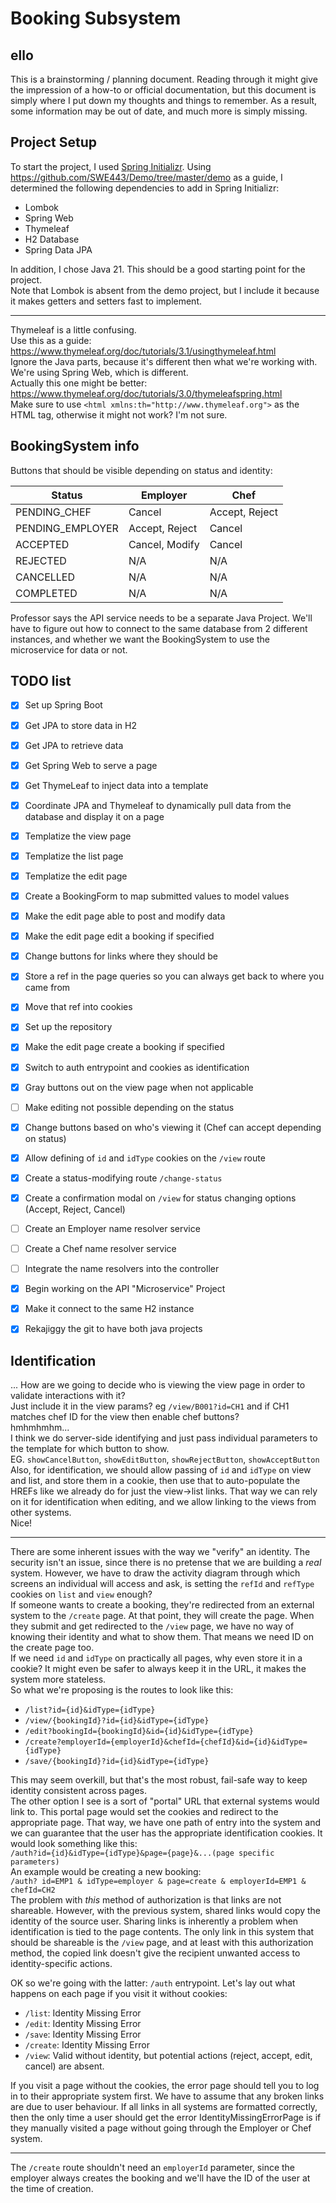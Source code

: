 # Booking Subsystem

## ello
This is a brainstorming / planning document. Reading through it might give the impression of a how-to or official documentation, but this document is
simply where I put down my thoughts and things to remember. As a result, some information may be out of date, and much more is simply missing.

## Project Setup

To start the project, I used [Spring Initializr](https://start.spring.io/index.html).
Using https://github.com/SWE443/Demo/tree/master/demo as a guide, I determined the following dependencies to add in Spring Initializr:
- Lombok  
- Spring Web  
- Thymeleaf  
- H2 Database  
- Spring Data JPA  

In addition, I chose Java 21. This should be a good starting point for the project.  
Note that Lombok is absent from the demo project, but I include it because it makes getters and setters fast to implement.

---

Thymeleaf is a little confusing.  
Use this as a guide: https://www.thymeleaf.org/doc/tutorials/3.1/usingthymeleaf.html  
Ignore the Java parts, because it's different then what we're working with. We're using Spring Web, which is different.  
Actually this one might be better: https://www.thymeleaf.org/doc/tutorials/3.0/thymeleafspring.html  
Make sure to use `<html xmlns:th="http://www.thymeleaf.org">` as the HTML tag, otherwise it might not work? I'm not sure.

## BookingSystem info

Buttons that should be visible depending on status and identity:  

Status           | Employer      | Chef          |
-----------------|---------------|---------------|
PENDING_CHEF     |Cancel         |Accept, Reject |
PENDING_EMPLOYER |Accept, Reject |Cancel         |
ACCEPTED         |Cancel, Modify |Cancel         |
REJECTED         |N/A            |N/A            |
CANCELLED        |N/A            |N/A            |
COMPLETED        |N/A            |N/A            |


Professor says the API service needs to be a separate Java Project. We'll have to figure out how to connect to the same database from 2 different instances, and whether we want the BookingSystem to use the microservice for data or not.




## TODO list

- [x] Set up Spring Boot
- [x] Get JPA to store data in H2
- [x] Get JPA to retrieve data
- [x] Get Spring Web to serve a page
- [x] Get ThymeLeaf to inject data into a template
- [x] Coordinate JPA and Thymeleaf to dynamically pull data from the database and display it on a page
- [x] Templatize the view page
- [x] Templatize the list page
- [x] Templatize the edit page
- [x] Create a BookingForm to map submitted values to model values
- [x] Make the edit page able to post and modify data
- [x] Make the edit page edit a booking if specified
- [x] Change buttons for links where they should be
- [x] Store a ref in the page queries so you can always get back to where you came from
- [x] Move that ref into cookies
- [x] Set up the repository
- [x] Make the edit page create a booking if specified
- [x] Switch to auth entrypoint and cookies as identification
- [x] Gray buttons out on the view page when not applicable
- [ ] Make editing not possible depending on the status
- [x] Change buttons based on who's viewing it (Chef can accept depending on status)
- [x] Allow defining of `id` and `idType` cookies on the `/view` route
- [x] Create a status-modifying route `/change-status`
- [x] Create a confirmation modal on `/view` for status changing options (Accept, Reject, Cancel)
- [ ] Create an Employer name resolver service
- [ ] Create a Chef name resolver service
- [ ] Integrate the name resolvers into the controller  

- [x] Begin working on the API "Microservice" Project
- [x] Make it connect to the same H2 instance
- [x] Rekajiggy the git to have both java projects 

## Identification

... How are we going to decide who is viewing the view page in order to validate interactions with it?  
Just include it in the view params? eg `/view/B001?id=CH1` and if CH1 matches chef ID for the view then enable chef buttons?  
hmhmhmhm...  
I think we do server-side identifying and just pass individual parameters to the template for which button to show.  
EG. `showCancelButton`, `showEditButton`, `showRejectButton`, `showAcceptButton`  
Also, for identification, we should allow passing of `id` and `idType` on view and list, and store them in a cookie, then use that to auto-populate the HREFs like we already do for just the view->list links. That way we can rely on it for identification when editing, and we allow linking to the views from other systems.  
Nice!

---

There are some inherent issues with the way we "verify" an identity. The security isn't an issue, since there is no pretense that we are building a _real_ system. However, we have to draw the activity diagram through which screens an individual will access and ask, is setting the `refId` and `refType` cookies on `list` and `view` enough?  
If someone wants to create a booking, they're redirected from an external system to the `/create` page. At that point, they will create the page. When they submit and get redirected to the `/view` page, we have no way of knowing their identity and what to show them. That means we need ID on the create page too.  
If we need `id` and `idType` on practically all pages, why even store it in a cookie? It might even be safer to always keep it in the URL, it makes the system more stateless.  
So what we're proposing is the routes to look like this:  
- `/list?id={id}&idType={idType}`
- `/view/{bookingId}?id={id}&idType={idType}`
- `/edit?bookingId={bookingId}&id={id}&idType={idType}`
- `/create?employerId={employerId}&chefId={chefId}&id={id}&idType={idType}`
- `/save/{bookingId}?id={id}&idType={idType}`  
  
This may seem overkill, but that's the most robust, fail-safe way to keep identity consistent across pages.  
The other option I see is a sort of "portal" URL that external systems would link to. This portal page would set the cookies and redirect to the appropriate page.
That way, we have one path of entry into the system and we can guarantee that the user has the appropriate identification cookies.
It would look something like this:  
`/auth?id={id}&idType={idType}&page={page}&...(page specific parameters)`  
An example would be creating a new booking:  
`/auth? id=EMP1 & idType=employer & page=create & employerId=EMP1 & chefId=CH2`  
The problem with _this_ method of authorization is that links are not shareable. However, with the previous system, shared links would copy the identity of the source user. Sharing links is inherently a problem when identification is tied to the page contents. The only link in this system that should be shareable is the `/view` page, and at least with this authorization method, the copied link doesn't give the recipient unwanted access to identity-specific actions.  
  
OK so we're going with the latter: `/auth` entrypoint.
Let's lay out what happens on each page if you visit it without cookies:  
- `/list`: Identity Missing Error
- `/edit`: Identity Missing Error
- `/save`: Identity Missing Error
- `/create`: Identity Missing Error
- `/view`: Valid without identity, but potential actions (reject, accept, edit, cancel) are absent.  
  
If you visit a page without the cookies, the error page should tell you to log in to their appropriate system first. We have to assume that any broken links are due to user behaviour. If all links in all systems are formatted correctly, then the only time a user should get the error IdentityMissingErrorPage is if they manually visited a page without going through the Employer or Chef system.

---

The `/create` route shouldn't need an `employerId` parameter, since the employer always creates the booking and we'll have the ID of the user at the time of creation.
